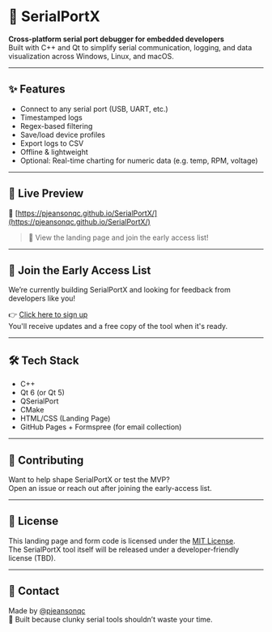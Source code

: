 # 🔌 SerialPortX

**Cross-platform serial port debugger for embedded developers**  
Built with C++ and Qt to simplify serial communication, logging, and data visualization across Windows, Linux, and macOS.

---

## ✨ Features

- Connect to any serial port (USB, UART, etc.)
- Timestamped logs
- Regex-based filtering
- Save/load device profiles
- Export logs to CSV
- Offline & lightweight
- Optional: Real-time charting for numeric data (e.g. temp, RPM, voltage)

---

## 🚀 Live Preview

🔗 [https://pjeansonqc.github.io/SerialPortX/](https://pjeansonqc.github.io/SerialPortX/)  
> 🧪 View the landing page and join the early access list!

---

## 💌 Join the Early Access List

We’re currently building SerialPortX and looking for feedback from developers like you!

👉 [Click here to sign up](https://formspree.io/f/xqaqakop)  
You'll receive updates and a free copy of the tool when it's ready.

---

## 🛠 Tech Stack

- C++
- Qt 6 (or Qt 5)
- QSerialPort
- CMake
- HTML/CSS (Landing Page)
- GitHub Pages + Formspree (for email collection)

---

## 🤝 Contributing

Want to help shape SerialPortX or test the MVP?  
Open an issue or reach out after joining the early-access list.

---

## 📄 License

This landing page and form code is licensed under the [MIT License](LICENSE).  
The SerialPortX tool itself will be released under a developer-friendly license (TBD).

---

## 💬 Contact

Made by [@pjeansonqc](https://github.com/pjeansonqc)  
🔧 Built because clunky serial tools shouldn’t waste your time.
